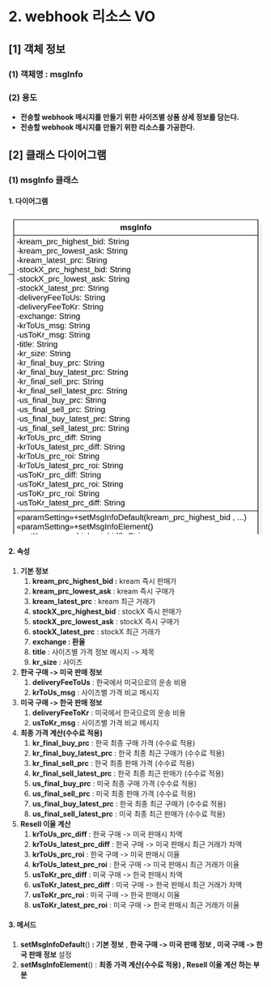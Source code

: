 # 2. webhook 리소스 VO



## \[1] 객체 정보

### (1) 객체명 : msgInfo

### (2) 용도

* **전송할 webhook 메시지를 만들기 위한 사이즈별 상품 상세 정보를 담는다.**
* **전송할 webhook 메시지를 만들기 위한 리소스를 가공한다.**

## \[2] 클래스 다이어그램

### (1) msgInfo 클래스

#### 1. 다이어그램&#x20;

![](<../../../../.gitbook/assets/image (1).png>)

#### 2. 속성

1. **기본 정보**
   1. **kream\_prc\_highest\_bid :** kream 즉시 판매가
   2. **kream\_prc\_lowest\_ask** : kream 즉시 구매가
   3. **kream\_latest\_prc** : kream 최근 거래가
   4. **stockX\_prc\_highest\_bid** : stockX 즉시 판매가
   5. **stockX\_prc\_lowest\_ask** : stockX 즉시 구매가
   6. **stockX\_latest\_prc** : stockX 최근 거래가
   7. **exchange : 환율**
   8. **title** : 사이즈별 가격 정보 메시지 -> 제목
   9. **kr\_size** : 사이즈
2. **한국 구매 -> 미국 판매 정보**
   1. **deliveryFeeToUs** : 한국에서 미국으로의 운송 비용
   2. **krToUs\_msg** : 사이즈별 가격 비교 메시지
3. **미국 구매 -> 한국 판매 정보**
   1. **deliveryFeeToKr** : 미국에서 한국으로의 운송 비용
   2. **usToKr\_msg** :  사이즈별 가격 비교 메시지
4. **최종 가격 계산(수수료 적용)**
   1. **kr\_final\_buy\_prc** : 한국 최종 구매 가격 (수수료 적용)&#x20;
   2. **kr\_final\_buy\_latest\_prc** : 한국 최종 최근 구매가 (수수료 적용)&#x20;
   3. **kr\_final\_sell\_prc** : 한국 최종 판매 가격 (수수료 적용)&#x20;
   4. **kr\_final\_sell\_latest\_prc** : 한국 최종 최근 판매가 (수수료 적용)&#x20;
   5. **us\_final\_buy\_prc** : 미국 최종 구매 가격 (수수료 적용)&#x20;
   6. **us\_final\_sell\_prc** : 미국 최종 판매 가격 (수수료 적용)&#x20;
   7. **us\_final\_buy\_latest\_prc** : 한국 최종 최근 구매가 (수수료 적용)&#x20;
   8. **us\_final\_sell\_latest\_prc** : 미국 최종 최근 판매가 (수수료 적용)&#x20;
5. **Resell 이율 계산**
   1. **krToUs\_prc\_diff** : 한국 구매 -> 미국 판매시 차액
   2. **krToUs\_latest\_prc\_diff** : 한국 구매 -> 미국 판매시 최근 거래가 차액
   3. **krToUs\_prc\_roi** : 한국 구매 -> 미국 판매시 이율
   4. **krToUs\_latest\_prc\_roi** :  한국 구매 -> 미국 판매시 최근 거래가 이율
   5. **usToKr\_prc\_diff** : 미국 구매 -> 한국 판매시 차액
   6. **usToKr\_latest\_prc\_diff** : 미국 구매 -> 한국 판매시 최근 거래가 차액
   7. **usToKr\_prc\_roi** : 미국 구매 -> 한국 판매시 이율
   8. **usToKr\_latest\_prc\_roi** : 미국 구매 -> 한국 판매시 최근 거래가 이율

#### 3. 메서드

1. **setMsgInfoDefault**() **: 기본 정보** , **한국 구매 -> 미국 판매 정보 , 미국 구매 -> 한국 판매 정보** 설정
2. **setMsgInfoElement**() : **최종 가격 계산(수수료 적용) , Resell 이율 계산 하는 부분**

